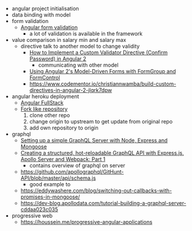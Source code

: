 - angular project initialisation
- data binding with model
- form validation
    - [Angular form validation](https://angular.io/guide/form-validation)
        - a lot of validation is available in the framework
- value comparison in salary min and salary max
    - directive talk to another model to change validity
        - [How to Implement a Custom Validator Directive (Confirm Password) in Angular 2](https://scotch.io/tutorials/how-to-implement-a-custom-validator-directive-confirm-password-in-angular-2)
            - communicating with other model
        - [Using Angular 2's Model-Driven Forms with FormGroup and FormControl](https://scotch.io/tutorials/using-angular-2s-model-driven-forms-with-formgroup-and-formcontrol)
        - https://www.codementor.io/christiannwamba/build-custom-directives-in-angular-2-jlqrk7dpw
- angular heroku deployment
    - [Angular FullStack](https://github.com/DavideViolante/Angular-Full-Stack)
    - [Fork like repository](https://stackoverflow.com/questions/18200248/cloning-a-repo-from-someone-elses-github-and-pushing-it-to-a-repo-on-my-github)
        1. clone other repo
        2. change origin to upstream to get update from original repo
        3. add own repository to origin
- graphql
    - [Setting up a simple GraphQL Server with Node, Express and Mongoose](https://medium.com/@gethylgeorge/setting-up-a-simple-graphql-server-with-node-express-and-mongoose-ff8a1071af53)
    - [Creating a structured, hot-reloadable GraphQL API with Express.js, Apollo Server and Webpack: Part 1](https://hackernoon.com/creating-a-structured-hot-reloadable-graphql-api-with-express-js-de62c859643)
        - contains overview of graphql on server
    - https://github.com/apollographql/GitHunt-API/blob/master/api/schema.js
        - good example to 
    - https://eddywashere.com/blog/switching-out-callbacks-with-promises-in-mongoose/
    - https://dev-blog.apollodata.com/tutorial-building-a-graphql-server-cddaa023c035
- progressive web
    - https://houssein.me/progressive-angular-applications